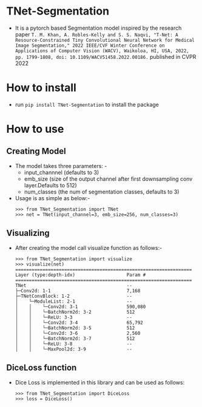 # TNet-Segmentation

- It is a pytorch based Segmentation model inspired by the research paper ```T. M. Khan, A. Robles-Kelly and S. S. Naqvi, "T-Net: A Resource-Constrained Tiny Convolutional Neural Network for Medical Image Segmentation," 2022 IEEE/CVF Winter Conference on Applications of Computer Vision (WACV), Waikoloa, HI, USA, 2022, pp. 1799-1808, doi: 10.1109/WACV51458.2022.00186.``` published in CVPR 2022


# How to install

* run ```pip install TNet-Segmentation``` to install the package

# How to use

## Creating Model 
* The model takes three parameters: -  
    - input_channnel (defaults to 3)
    - emb_size (size of the output channel after first downsampling conv layer.Defaults to 512)
    - num_classes (the num of segmentation classes, defaults to 3)
* Usage is as simple as below:- 
    ```
    >>> from TNet_Segmentation import TNet                                
    >>> net = TNet(input_channel=3, emb_size=256, num_classes=3) 
    ```

## Visualizing 
* After creating the model call visualize function as follows:-
    ```
    >>> from TNet_Segmentation import visualize 
    >>> visualize(net)
    =================================================================
    Layer (type:depth-idx)                   Param #
    =================================================================
    TNet                                     --
    ├─Conv2d: 1-1                            7,168
    ├─TNetConvBlock: 1-2                     --
    │    └─ModuleList: 2-1                   --
    │    │    └─Conv2d: 3-1                  590,080
    │    │    └─BatchNorm2d: 3-2             512
    │    │    └─ReLU: 3-3                    --
    │    │    └─Conv2d: 3-4                  65,792
    │    │    └─BatchNorm2d: 3-5             512
    │    │    └─Conv2d: 3-6                  2,560
    │    │    └─BatchNorm2d: 3-7             512
    │    │    └─ReLU: 3-8                    --
    │    │    └─MaxPool2d: 3-9               --
    ```

## DiceLoss function

* Dice Loss is implemented in this library and can be used as follows:
    ```
    >>> from TNet_Segmentation import DiceLoss
    >>> loss = DiceLoss()


    ```
